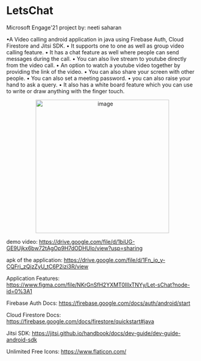 # LetsChat
Microsoft Engage'21 project by: neeti saharan



•A Video calling android application in java using Firebase Auth, Cloud
Firestore and Jitsi SDK.
• It supports one to one as well as group video calling feature.
• It has a chat feature as well where people can send messages during the call.
• You can also live stream to youtube directly from the video call.
• An option to watch a youtube video together by providing the link of the video.
• You can also share your screen with other people.
• You can also set a meeting password.
• you can also raise your hand to ask a query.
• It also has a white board feature which you can use to write or draw anything with the finger touch.

<p align="center">
  <img src="https://drive.google.com/file/d/1SClv8ONjYB1bldeCZuebObzQrgD_Ok4H/view?usp=sharing" width="350" title="image">
</p>

demo video: https://drive.google.com/file/d/1biUG-GE9Ujkx6bw72tAgOp9H7dODHUlo/view?usp=sharing

apk of the application: https://drive.google.com/file/d/1Fn_io_y-CQFrj_zQjzZyU_tC6P2izi3R/view

Application Features: https://www.figma.com/file/NKrGnSfH2YXMT0IllxTNYy/Let-sChat?node-id=0%3A1

Firebase Auth Docs: https://firebase.google.com/docs/auth/android/start

Cloud Firestore Docs: https://firebase.google.com/docs/firestore/quickstart#java

Jitsi SDK: https://jitsi.github.io/handbook/docs/dev-guide/dev-guide-android-sdk

Unlimited Free Icons: https://www.flaticon.com/


